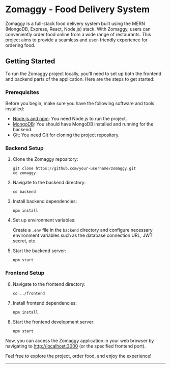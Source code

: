 # Zomaggy - Food Delivery System

Zomaggy is a full-stack food delivery system built using the MERN (MongoDB, Express, React, Node.js) stack. With Zomaggy, users can conveniently order food online from a wide range of restaurants. This project aims to provide a seamless and user-friendly experience for ordering food.

## Getting Started

To run the Zomaggy project locally, you'll need to set up both the frontend and backend parts of the application. Here are the steps to get started:

### Prerequisites

Before you begin, make sure you have the following software and tools installed:

- [Node.js and npm](https://nodejs.org/): You need Node.js to run the project.
- [MongoDB](https://www.mongodb.com/): You should have MongoDB installed and running for the backend.
- [Git](https://git-scm.com/): You need Git for cloning the project repository.

### Backend Setup

1. Clone the Zomaggy repository:

   ```
   git clone https://github.com/your-username/zomaggy.git
   cd zomaggy
   ```

2. Navigate to the backend directory:

   ```
   cd backend
   ```

3. Install backend dependencies:

   ```
   npm install
   ```

4. Set up environment variables:

   Create a `.env` file in the `backend` directory and configure necessary environment variables such as the database connection URL, JWT secret, etc.

5. Start the backend server:

   ```
   npm start
   ```

### Frontend Setup

6. Navigate to the frontend directory:

   ```
   cd ../frontend
   ```

7. Install frontend dependencies:

   ```
   npm install
   ```

8. Start the frontend development server:

   ```
   npm start
   ```

Now, you can access the Zomaggy application in your web browser by navigating to [http://localhost:3000](http://localhost:3000) (or the specified frontend port).

Feel free to explore the project, order food, and enjoy the experience!

---
